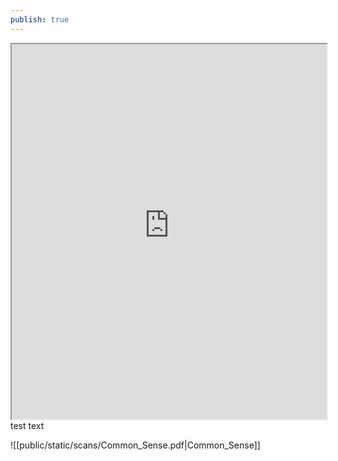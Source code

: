 ```yaml
---
publish: true
---
```



<iframe src="https://agvb4gwvrvr52xhr3hitm6sic3mgaqkm2rm4nisrnkgy6bkvbf3q.arweave.net/AaoeGtWNY91c8dnRNnpIFthgQUzUWcaiUWqNjwVVCXc" width="100%" height="600px"></iframe>
test text


![[public/static/scans/Common_Sense.pdf|Common_Sense]]




